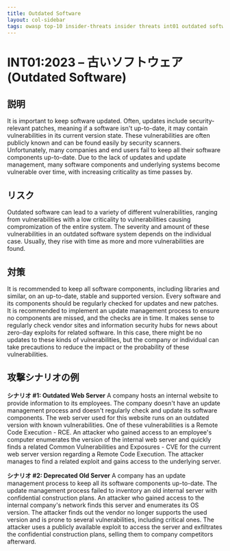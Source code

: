 ```yaml
---
title: Outdated Software
layout: col-sidebar
tags: owasp top-10 insider-threats insider threats int01 outdated software
---
```


# INT01:2023 – 古いソフトウェア (Outdated Software)

## 説明
It is important to keep software updated.
Often, updates include security-relevant patches, meaning if a software isn't up-to-date, it may contain vulnerabilities in its current version state.
These vulnerabilities are often publicly known and can be found easily by security scanners.
Unfortunately, many companies and end users fail to keep all their software components up-to-date.
Due to the lack of updates and update management, many software components and underlying systems become vulnerable over time, with increasing criticality as time passes by.

## リスク
Outdated software can lead to a variety of different vulnerabilities, ranging from vulnerabilities with a low criticality to vulnerabilities causing compromization of the entire system.
The severity and amount of these vulnerabilities in an outdated software system depends on the individual case.
Usually, they rise with time as more and more vulnerabilities are found.

## 対策
It is recommended to keep all software components, including libraries and similar, on an up-to-date, stable and supported version.
Every software and its components should be regularly checked for updates and new patches.
It is recommended to implement an update management process to ensure no components are missed, and the checks are in time.
It makes sense to regularly check vendor sites and information security hubs for news about zero-day exploits for related software.
In this case, there might be no updates to these kinds of vulnerabilities, but the company or individual can take precautions to reduce the impact or the probability of these vulnerabilities.

## 攻撃シナリオの例
**シナリオ #1: Outdated Web Server**
A company hosts an internal website to provide information to its employees.
The company doesn't have an update management process and doesn't regularly check and update its software components.
The web server used for this website runs on an outdated version with known vulnerabilities. One of these vulnerabilities is a Remote Code Execution - RCE.
An attacker who gained access to an employee's computer enumerates the version of the internal web server and quickly finds a related Common Vulnerabilities and Exposures - CVE for the current web server version regarding a 
Remote Code Execution.
The attacker manages to find a related exploit and gains access to the underlying server.

**シナリオ #2: Deprecated Old Server**
A company has an update management process to keep all its software components up-to-date.
The update management process failed to inventory an old internal server with confidential construction plans.
An attacker who gained access to the internal company's network finds this server and enumerates its OS version.
The attacker finds out the vendor no longer supports the used version and is prone to several vulnerabilities, including critical ones.
The attacker uses a publicly available exploit to access the server and exfiltrates the confidential construction plans, selling them to company competitors afterward.
